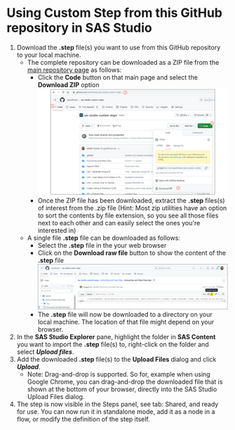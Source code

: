 # Using Custom Step from this GitHub repository in SAS Studio

1. Download the **.step** file(s) you want to use from this GitHub repository to your local machine.
    * The complete repository can be downloaded as a ZIP file from the [main repository page](https://github.com/sassoftware/sas-studio-custom-steps) as follows:
        * Click the **Code** button on that main page and select the **Download ZIP** option ![](img/GitHub-Download-ZIP-option.png)
        * Once the ZIP file has been downloaded, extract the **.step** files(s) of interest from the .zip file (Hint: Most zip utilities have an option to sort the contents by file extension, so you see all those files next to each other and can easily select the ones you're interested in)
     * A single file **.step** file can be downloaded as follows:
        *  Select the **.step** file in the your web browser
        *  Click on  the **Download raw file** button to show the content of the **.step** file ![](img/GitHub-File-selected-Download-raw-file-button.png)
        *  The **.step** file will now be downloaded to a directory on your local machine. The location of that file might depend on your browser.
3. In the **SAS Studio Explorer** pane, highlight the folder in **SAS Content** you want to import the **.step** file(s) to, right-click on the folder and select ***Upload files***.
4. Add the downloaded **.step** file(s) to the **Upload Files** dialog and click ***Upload***.
    * Note: Drag-and-drop is supported. So for, example when using Google Chrome, you can drag-and-drop the downloaded file that is shown at the bottom of your browser, directly into the SAS Studio Upload Files dialog.
5. The step is now visible in the Steps panel, see tab: Shared, and ready for use. You can now run it in standalone mode, add it as a node in a flow, or modify the definition of the step itself. 
